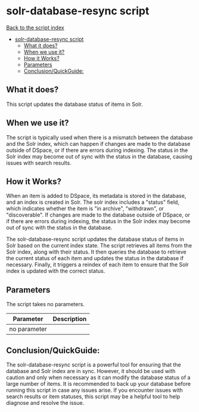 # solr-database-resync script
[Back to the script index](index.md)
<!-- TOC -->
* [solr-database-resync script](#solr-database-resync-script)
  * [What it does?](#what-it-does)
  * [When we use it?](#when-we-use-it)
  * [How it Works?](#how-it-works)
  * [Parameters](#parameters)
  * [Conclusion/QuickGuide:](#conclusionquickguide)
<!-- TOC -->
## What it does?

This script updates the database status of items in Solr.

## When we use it?

The script is typically used when there is a mismatch between the database and the Solr index, which can happen if
changes are made to the database outside of DSpace, or if there are errors during indexing. The status in the Solr index
may become out of sync with the status in the database, causing issues with search results.

## How it Works?

When an item is added to DSpace, its metadata is stored in the database, and an index is created in Solr. The solr index
includes a "status" field, which indicates whether the item is "in archive", "withdrawn", or "discoverable". If changes
are made to the database outside of DSpace, or if there are errors during indexing, the status in the Solr index may
become out of sync with the status in the database.

The solr-database-resync script updates the database status of items in Solr based on the current index state. The
script retrieves all items from the Solr index, along with their status. It then queries the database to retrieve the
current status of each item and updates the status in the database if necessary. Finally, it triggers a reindex of each
item to ensure that the Solr index is updated with the correct status.

## Parameters

The script takes no parameters.

| Parameter    | Description |
|--------------|-------------|
| no parameter |             |

## Conclusion/QuickGuide:

The solr-database-resync script is a powerful tool for ensuring that the database and Solr index are in sync. However,
it should be used with caution and only when necessary as it can modify the database status of a large number of items.
It is recommended to back up your database before running this script in case any issues arise. If you encounter issues
with search results or item statuses, this script may be a helpful tool to help diagnose and resolve the issue.
